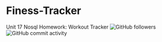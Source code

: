 # Finess-Tracker
Unit 17 Nosql Homework: Workout Tracker
![GitHub followers](https://img.shields.io/github/followers/tummanoon77?label=Follow&style=social)
![GitHub commit activity](https://img.shields.io/github/commit-activity/m/tummanoon77/Finess-Tracker)

